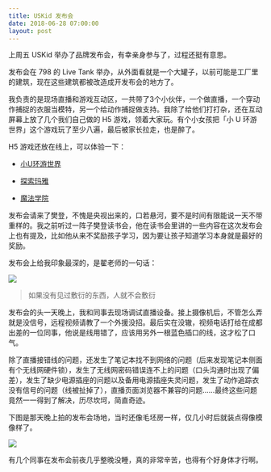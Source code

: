 ```yaml
---
title: USKid 发布会
date: 2018-06-28 07:00:00
layout: post
---
```



上周五 USKid 举办了品牌发布会，有幸亲身参与了，过程还挺有意思。

发布会在 798 的 Live Tank 举办，从外面看就是一个大罐子，以前可能是工厂里的建筑，现在这些建筑都被改造成开发布会的地方了。

我负责的是现场直播和游戏互动区，一共带了3个小伙伴，一个做直播，一个穿动作捕捉的衣服当模特，另一个给动作捕捉做支持。我除了给他们打打杂，还在互动屏幕上放了几个我们自己做的 H5 游戏，领着大家玩。有个小女孩把「小 U 环游世界」这个游戏玩了至少八遍，最后被家长拉走，也是醉了。

H5 游戏还放在线上，可以体验一下：

- [小U环游世界](http://uskid.oss-cn-beijing.aliyuncs.com/622/world/index.html)

- [探索玛雅](http://uskid.oss-cn-beijing.aliyuncs.com/622/maya/index.html)

- [魔法学院](http://uskid.oss-cn-beijing.aliyuncs.com/622/magic/index.html)

发布会请来了樊登，不愧是央视出来的，口若悬河，要不是时间有限能说一天不带重样的。我之前听过一阵子樊登读书会，他在读书会里讲的一些内容在这次发布会上也有提及，比如他从来不奖励孩子学习，因为要让孩子知道学习本身就是最好的奖励。

发布会上给我印象最深的，是翟老师的一句话：

![](https://cdn.maintao.com/blog/img/2018/uskid-press-conference/1.png)

> 如果没有见过敷衍的东西，人就不会敷衍

发布会的头一天晚上，我和同事去现场调试直播设备。接上摄像机后，不管怎么弄就是没信号，远程视频请教了一个外援没招。最后实在没辙，视频电话打给在成都出差的一位同事，他说是线用错了，应该用另外一根蓝色插口的线，这才松了口气。

除了直播接错线的问题，还发生了笔记本找不到网络的问题（后来发现笔记本侧面有个无线网硬件锁），发生了无线网密码错误连不上的问题（口头沟通时出现了偏差），发生了缺少电源插座的问题以及备用电源插座失灵问题，发生了动作追踪衣没有信号的问题（线被扯掉了），直播页面浏览器不兼容的问题……最终这些问题竟然一一得到了解决，历尽坎坷，简直奇迹。

下图是那天晚上拍的发布会场地，当时还像毛坯房一样，仅几小时后就装点得像模像样了。

![](https://cdn.maintao.com/blog/img/2018/uskid-press-conference/2.png)

有几个同事在发布会前夜几乎整晚没睡，真的非常辛苦，也得有个好身体才行啊。